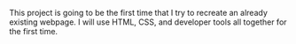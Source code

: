 This project is going to be the first time that I try to recreate an already existing webpage. I will use HTML, CSS, and developer tools all together for the first time. 